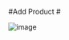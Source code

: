 















#Add Product #

![image](https://user-images.githubusercontent.com/76639143/177811690-fddb5215-c8a9-4925-9c51-b41ea8211e0f.png)

